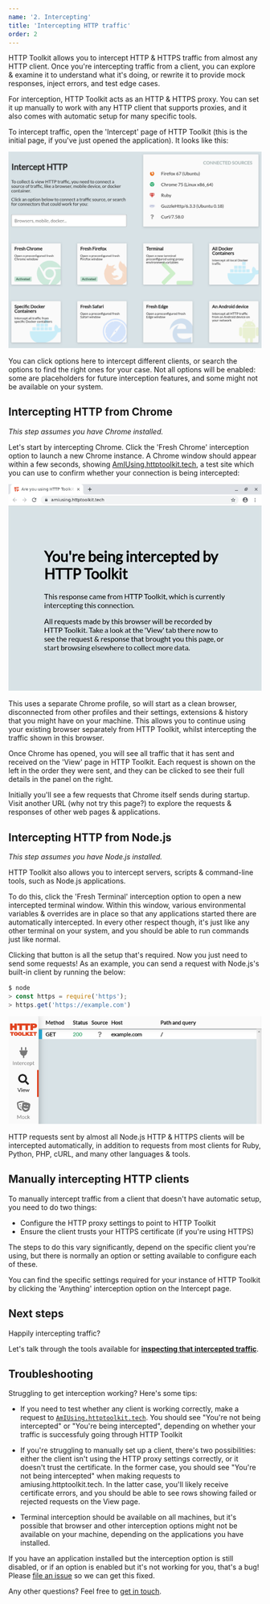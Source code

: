 ```yaml
---
name: '2. Intercepting'
title: 'Intercepting HTTP traffic'
order: 2
---
```


HTTP Toolkit allows you to intercept HTTP & HTTPS traffic from almost any HTTP client. Once you're intercepting traffic from a client, you can explore & examine it to understand what it's doing, or rewrite it to provide mock responses, inject errors, and test edge cases.

For interception, HTTP Toolkit acts as an HTTP & HTTPS proxy. You can set it up manually to work with any HTTP client that supports proxies, and it also comes with automatic setup for many specific tools.

To intercept traffic, open the 'Intercept' page of HTTP Toolkit (this is the initial page, if you've just opened the application). It looks like this:

![The HTTP Toolkit intercept page](../../images/intercept-screenshot.png)

You can click options here to intercept different clients, or search the options to find the right ones for your case. Not all options will be enabled: some are placeholders for future interception features, and some might not be available on your system.

## Intercepting HTTP from Chrome

_This step assumes you have Chrome installed._

Let's start by intercepting Chrome. Click the 'Fresh Chrome' interception option to launch a new Chrome instance. A Chrome window should appear within a few seconds, showing [AmIUsing.httptoolkit.tech](https://AmIUsing.httptoolkit.tech), a test site which you can use to confirm whether your connection is being intercepted:

![A Chrome window showing the intercepted AmIUsing page](./fresh-chrome-amiusing.png)

This uses a separate Chrome profile, so will start as a clean browser, disconnected from other profiles and their settings, extensions & history that you might have on your machine. This allows you to continue using your existing browser separately from HTTP Toolkit, whilst intercepting the traffic shown in this browser.

Once Chrome has opened, you will see all traffic that it has sent and received on the 'View' page in HTTP Toolkit. Each request is shown on the left in the order they were sent, and they can be clicked to see their full details in the panel on the right.

Initially you'll see a few requests that Chrome itself sends during startup. Visit another URL (why not try this page?) to explore the requests & responses of other web pages & applications.

## Intercepting HTTP from Node.js

_This step assumes you have Node.js installed._

HTTP Toolkit also allows you to intercept servers, scripts & command-line tools, such as Node.js applications.

To do this, click the 'Fresh Terminal' interception option to open a new intercepted terminal window. Within this window, various environmental variables & overrides are in place so that any applications started there are automatically intercepted. In every other respect though, it's just like any other terminal on your system, and you should be able to run commands just like normal.

Clicking that button is all the setup that's required. Now you just need to send some requests! As an example, you can send a request with Node.js's built-in client by running the below:

```js
$ node
> const https = require('https');
> https.get('https://example.com')
```

![An intercepted example.com request in HTTP Toolkit](./node-example.com-request.png)

HTTP requests sent by almost all Node.js HTTP & HTTPS clients will be intercepted automatically, in addition to requests from most clients for Ruby, Python, PHP, cURL, and many other languages & tools.

## Manually intercepting HTTP clients

To manually intercept traffic from a client that doesn't have automatic setup, you need to do two things:

* Configure the HTTP proxy settings to point to HTTP Toolkit
* Ensure the client trusts your HTTPS certificate (if you're using HTTPS)

The steps to do this vary significantly, depend on the specific client you're using, but there is normally an option or setting available to configure each of these.

You can find the specific settings required for your instance of HTTP Toolkit by clicking the 'Anything' interception option on the Intercept page.

## Next steps

Happily intercepting traffic?

Let's talk through the tools available for **[inspecting that intercepted traffic](/docs/getting-started/inspecting/)**.

## Troubleshooting

Struggling to get interception working? Here's some tips:

* If you need to test whether any client is working correctly, make a request to [`AmIUsing.httptoolkit.tech`](https://amiusing.httptoolkit.tech). You should see "You're not being intercepted" or "You're being intercepted", depending on whether your traffic is successfuly going through HTTP Toolkit

* If you're struggling to manually set up a client, there's two possibilities: either the client isn't using the HTTP proxy settings correctly, or it doesn't trust the certificate. In the former case, you should see "You're not being intercepted" when making requests to amiusing.httptoolkit.tech. In the latter case, you'll likely receive certificate errors, and you should be able to see rows showing failed or rejected requests on the View page.

* Terminal interception should be available on all machines, but it's possible that browser and other interception options might not be available on your machine, depending on the applications you have installed.

If you have an application installed but the interception option is still disabled, or if an option is enabled but it's not working for you, that's a bug! Please [file an issue](https://github.com/httptoolkit/feedback/issues/new) so we can get this fixed.

Any other questions? Feel free to [get in touch](/contact/).
